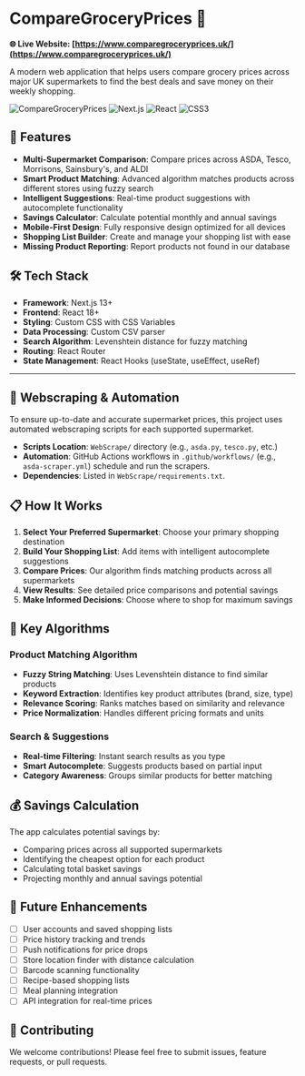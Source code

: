 # CompareGroceryPrices 🛒

**🌐 Live Website: [https://www.comparegroceryprices.uk/](https://www.comparegroceryprices.uk/)**

A modern web application that helps users compare grocery prices across major UK supermarkets to find the best deals and save money on their weekly shopping.

![CompareGroceryPrices](https://img.shields.io/badge/Status-Live-brightgreen)
![Next.js](https://img.shields.io/badge/Next.js-13+-black)
![React](https://img.shields.io/badge/React-18+-blue)
![CSS3](https://img.shields.io/badge/CSS3-Responsive-orange)

## 🌟 Features

- **Multi-Supermarket Comparison**: Compare prices across ASDA, Tesco, Morrisons, Sainsbury's, and ALDI
- **Smart Product Matching**: Advanced algorithm matches products across different stores using fuzzy search
- **Intelligent Suggestions**: Real-time product suggestions with autocomplete functionality
- **Savings Calculator**: Calculate potential monthly and annual savings
- **Mobile-First Design**: Fully responsive design optimized for all devices
- **Shopping List Builder**: Create and manage your shopping list with ease
- **Missing Product Reporting**: Report products not found in our database

## 🛠️ Tech Stack

- **Framework**: Next.js 13+
- **Frontend**: React 18+
- **Styling**: Custom CSS with CSS Variables
- **Data Processing**: Custom CSV parser
- **Search Algorithm**: Levenshtein distance for fuzzy matching
- **Routing**: React Router
- **State Management**: React Hooks (useState, useEffect, useRef)

---

## 🤖 Webscraping & Automation

To ensure up-to-date and accurate supermarket prices, this project uses automated webscraping scripts for each supported supermarket.

- **Scripts Location**: `WebScrape/` directory (e.g., `asda.py`, `tesco.py`, etc.)
- **Automation**: GitHub Actions workflows in `.github/workflows/` (e.g., `asda-scraper.yml`) schedule and run the scrapers.
- **Dependencies**: Listed in `WebScrape/requirements.txt`.


## 📋 How It Works

1. **Select Your Preferred Supermarket**: Choose your primary shopping destination
2. **Build Your Shopping List**: Add items with intelligent autocomplete suggestions
3. **Compare Prices**: Our algorithm finds matching products across all supermarkets
4. **View Results**: See detailed price comparisons and potential savings
5. **Make Informed Decisions**: Choose where to shop for maximum savings

## 🧮 Key Algorithms

### Product Matching Algorithm
- **Fuzzy String Matching**: Uses Levenshtein distance to find similar products
- **Keyword Extraction**: Identifies key product attributes (brand, size, type)
- **Relevance Scoring**: Ranks matches based on similarity and relevance
- **Price Normalization**: Handles different pricing formats and units

### Search & Suggestions
- **Real-time Filtering**: Instant search results as you type
- **Smart Autocomplete**: Suggests products based on partial input
- **Category Awareness**: Groups similar products for better matching

## 💰 Savings Calculation

The app calculates potential savings by:
- Comparing prices across all supported supermarkets
- Identifying the cheapest option for each product
- Calculating total basket savings
- Projecting monthly and annual savings potential

## 🔮 Future Enhancements

- [ ] User accounts and saved shopping lists
- [ ] Price history tracking and trends
- [ ] Push notifications for price drops
- [ ] Store location finder with distance calculation
- [ ] Barcode scanning functionality
- [ ] Recipe-based shopping lists
- [ ] Meal planning integration
- [ ] API integration for real-time prices

## 🤝 Contributing

We welcome contributions! Please feel free to submit issues, feature requests, or pull requests.
